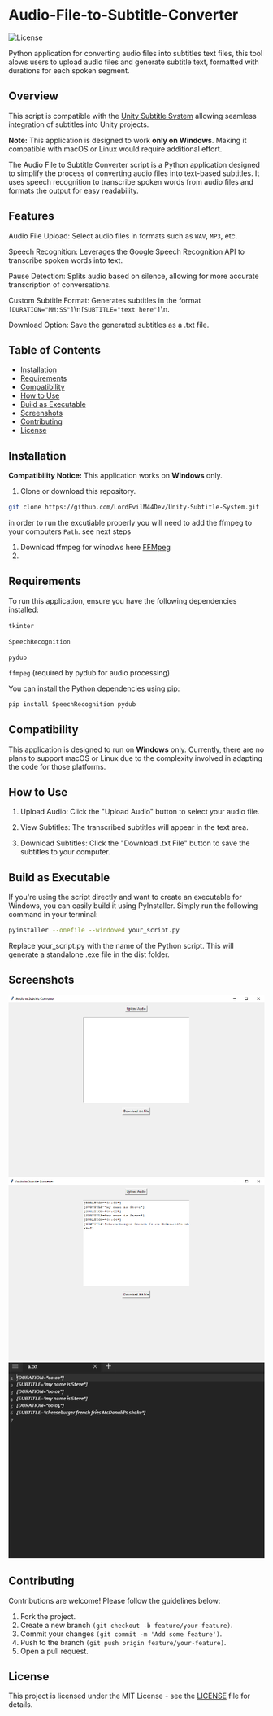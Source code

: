 # Audio-File-to-Subtitle-Converter
![License](https://img.shields.io/badge/license-MIT-green.svg)

Python application for converting audio files into subtitles text files, this tool alows users to upload audio files and generate subtitle text, formatted with durations for each spoken segment.

## Overview

This script is compatible with the [Unity Subtitle System](https://github.com/LordEvilM44Dev/Unity-Subtitle-System.git) allowing seamless integration of subtitles into Unity projects.

**Note:** This application is designed to work **only on Windows**. Making it compatible with macOS or Linux would require additional effort.

The Audio File to Subtitle Converter script is a Python application designed to simplify the process of converting audio files into text-based subtitles. It uses speech recognition to transcribe spoken words from audio files and formats the output for easy readability.

## Features

Audio File Upload: Select audio files in formats such as ```WAV```, ```MP3```, etc.

Speech Recognition: Leverages the Google Speech Recognition API to transcribe spoken words into text.

Pause Detection: Splits audio based on silence, allowing for more accurate transcription of conversations.

Custom Subtitle Format: Generates subtitles in the format ```[DURATION="MM:SS"]```\n```[SUBTITLE="text here"]```\n.

Download Option: Save the generated subtitles as a .txt file.

## Table of Contents

- [Installation](#installation)
- [Requirements](#requirements)
- [Compatibility](#compatibility)
- [How to Use](#how-to-use)
- [Build as Executable](#build-as-executable)
- [Screenshots](#screenshots)
- [Contributing](#contributing)
- [License](#license)


 ## Installation

 **Compatibility Notice:** This application works on **Windows** only.

1. Clone or download this repository.

```bash
git clone https://github.com/LordEvilM44Dev/Unity-Subtitle-System.git
```


in order to run the excutiable properly you will need to add the ffmpeg to your computers ```Path```. see next steps 

1. Download ffmpeg for winodws here [FFMpeg](https://www.gyan.dev/ffmpeg/builds/)
2. 

## Requirements

To run this application, ensure you have the following dependencies installed:

```tkinter```

```SpeechRecognition```

```pydub```

```ffmpeg``` (required by pydub for audio processing)

You can install the Python dependencies using pip:

```bash
pip install SpeechRecognition pydub
```

## Compatibility

This application is designed to run on **Windows** only. Currently, there are no plans to support macOS or Linux due to the complexity involved in adapting the code for those platforms.

## How to Use

1. Upload Audio: Click the "Upload Audio" button to select your audio file.

2. View Subtitles: The transcribed subtitles will appear in the text area.

3. Download Subtitles: Click the "Download .txt File" button to save the subtitles to your computer.

## Build as Executable

If you're using the script directly and want to create an executable for Windows, you can easily build it using PyInstaller. Simply run the following command in your terminal:

```bash
pyinstaller --onefile --windowed your_script.py
```

Replace your_script.py with the name of the Python script. This will generate a standalone .exe file in the dist folder.

## Screenshots

![Screenshot 1 Application ](https://github.com/LordEvilM44Dev/Audio-File-to-Subtitle-Converter/blob/main/Screenshots/screenshot_app.png)
![Screenshot 2 Added Audio File ](https://github.com/LordEvilM44Dev/Audio-File-to-Subtitle-Converter/blob/main/Screenshots/screenshot_audio.png)
![Screenshot 2 The Text File Format ](https://github.com/LordEvilM44Dev/Audio-File-to-Subtitle-Converter/blob/main/Screenshots/screenshot_txt.png)

## Contributing
Contributions are welcome! Please follow the guidelines below:
1. Fork the project.
2. Create a new branch ```(git checkout -b feature/your-feature)```.
3. Commit your changes ```(git commit -m 'Add some feature')```.
4. Push to the branch ```(git push origin feature/your-feature)```.
5. Open a pull request.

 ## License
This project is licensed under the MIT License - see the [LICENSE](LICENSE) file for details.
